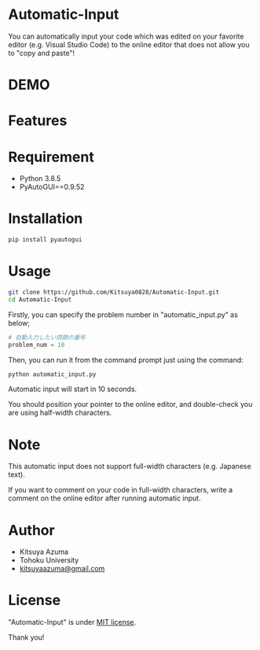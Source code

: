 # Automatic-Input
You can automatically input your code which was edited on your favorite editor (e.g. Visual Studio Code) to the online editor that does not allow you to 
"copy and paste"!

# DEMO


# Features


# Requirement

* Python 3.8.5
* PyAutoGUI==0.9.52


# Installation

```bash
pip install pyautogui
```

# Usage

```bash
git clone https://github.com/Kitsuya0828/Automatic-Input.git
cd Automatic-Input
```

Firstly, you can specify the problem number in "automatic_input.py" as below;

```python
# 自動入力したい問題の番号
problem_num = 10
```

Then, you can run it from the command prompt just using the command:

```bash
python automatic_input.py
```

Automatic input will start in 10 seconds.

You should position your pointer to the online editor, and double-check you are using half-width characters.

# Note

This automatic input does not support full-width characters (e.g. Japanese text).

If you want to comment on your code in full-width characters, write a comment on the online editor after running automatic input.

# Author

* Kitsuya Azuma
* Tohoku University
* kitsuyaazuma@gmail.com

# License

"Automatic-Input" is under [MIT license](https://en.wikipedia.org/wiki/MIT_License).


Thank you!
